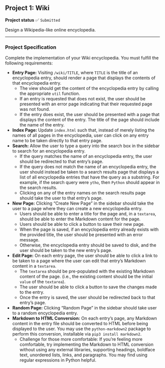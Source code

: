 <h2>Project 1: Wiki</h2>

<b>Project status</b> :white_check_mark: <code>Submitted</code>

Design a Wikipedia-like online encyclopedia.

---
<b><h3>Project Specification</h3></b>

Complete the implementation of your Wiki encyclopedia. You must fulfill the following requirements:

+ <b>Entry Page:</b> Visiting <code>/wiki/TITLE</code>, where <code>TITLE</code> is the title of an encyclopedia entry, should render a page that displays the contents of that encyclopedia entry.
    + The view should get the content of the encyclopedia entry by calling the appropriate <code>util</code> function.
    + If an entry is requested that does not exist, the user should be presented with an error page indicating that their requested page was not found.
    + If the entry does exist, the user should be presented with a page that displays the content of the entry. The title of the page should include the name of the entry.
+ <b>Index Page:</b> Update <code>index.html</code> such that, instead of merely listing the names of all pages in the encyclopedia, user can click on any entry name to be taken directly to that entry page.
+ <b>Search:</b> Allow the user to type a query into the search box in the sidebar to search for an encyclopedia entry.
    + If the query matches the name of an encyclopedia entry, the user should be redirected to that entry’s page.
    + If the query does not match the name of an encyclopedia entry, the user should instead be taken to a search results page that displays a list of all encyclopedia entries that have the query as a substring. For example, if the search query were <code>ytho</code>, then <code>Python</code> should appear in the search results.
    + Clicking on any of the entry names on the search results page should take the user to that entry’s page.
+ <b>New Page:</b> Clicking “Create New Page” in the sidebar should take the user to a page where they can create a new encyclopedia entry.
    + Users should be able to enter a title for the page and, in a <code>textarea</code>, should be able to enter the Markdown content for the page.
    + Users should be able to click a button to save their new page.
    + When the page is saved, if an encyclopedia entry already exists with the provided title, the user should be presented with an error message.
    + Otherwise, the encyclopedia entry should be saved to disk, and the user should be taken to the new entry’s page.
+ <b>Edit Page:</b> On each entry page, the user should be able to click a link to be taken to a page where the user can edit that entry’s Markdown content in a <code>textarea</code>.
    + The <code>textarea</code> should be pre-populated with the existing Markdown content of the page. (i.e., the existing content should be the initial <code>value</code> of the <code>textarea</code>).
    + The user should be able to click a button to save the changes made to the entry.
    + Once the entry is saved, the user should be redirected back to that entry’s page.
+ <b>Random Page:</b> Clicking “Random Page” in the sidebar should take user to a random encyclopedia entry.
+ <b>Markdown to HTML Conversion:</b> On each entry’s page, any Markdown content in the entry file should be converted to HTML before being displayed to the user. You may use the <code>python-markdown2</code> package to perform this conversion, installable via <code>pip3 install markdown2</code>.
    + Challenge for those more comfortable: If you’re feeling more comfortable, try implementing the Markdown to HTML conversion without using any external libraries, supporting headings, boldface text, unordered lists, links, and paragraphs. You may find using regular expressions in Python helpful.

